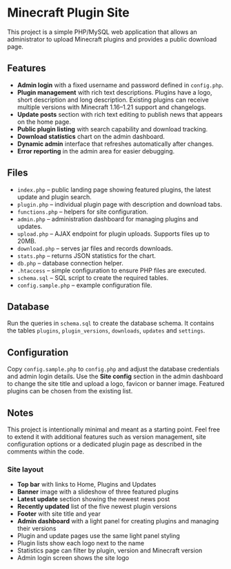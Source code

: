 # Minecraft Plugin Site

This project is a simple PHP/MySQL web application that allows an administrator to upload Minecraft plugins and provides a public download page.

## Features

- **Admin login** with a fixed username and password defined in `config.php`.
- **Plugin management** with rich text descriptions. Plugins have a logo, short description and long description. Existing plugins can receive multiple versions with Minecraft 1.16–1.21 support and changelogs.
- **Update posts** section with rich text editing to publish news that appears on the home page.
- **Public plugin listing** with search capability and download tracking.
- **Download statistics** chart on the admin dashboard.
- **Dynamic admin** interface that refreshes automatically after changes.
- **Error reporting** in the admin area for easier debugging.

## Files

- `index.php` – public landing page showing featured plugins, the latest update and plugin search.
- `plugin.php` – individual plugin page with description and download tabs.
- `functions.php` – helpers for site configuration.
- `admin.php` – administration dashboard for managing plugins and updates.
- `upload.php` – AJAX endpoint for plugin uploads.
  Supports files up to 20MB.
- `download.php` – serves jar files and records downloads.
- `stats.php` – returns JSON statistics for the chart.
- `db.php` – database connection helper.
- `.htaccess` – simple configuration to ensure PHP files are executed.
- `schema.sql` – SQL script to create the required tables.
- `config.sample.php` – example configuration file.

## Database

Run the queries in `schema.sql` to create the database schema. It contains the tables `plugins`, `plugin_versions`, `downloads`, `updates` and `settings`.

## Configuration

Copy `config.sample.php` to `config.php` and adjust the database credentials and admin login details.
Use the **Site config** section in the admin dashboard to change the site title and upload a logo, favicon or banner image. Featured plugins can be chosen from the existing list.

## Notes

This project is intentionally minimal and meant as a starting point. Feel free to extend it with additional features such as version management, site configuration options or a dedicated plugin page as described in the comments within the code.

### Site layout
- **Top bar** with links to Home, Plugins and Updates
 - **Banner** image with a slideshow of three featured plugins
- **Latest update** section showing the newest news post
- **Recently updated** list of the five newest plugin versions
- **Footer** with site title and year
- **Admin dashboard** with a light panel for creating plugins and managing their versions
- Plugin and update pages use the same light panel styling
- Plugin lists show each logo next to the name
- Statistics page can filter by plugin, version and Minecraft version
- Admin login screen shows the site logo
